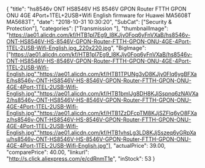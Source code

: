 {
	"title": "hs8546v ONT HS8546V HS 8546V GPON Router FTTH GPON ONU 4GE 4Port+1TEL+2USB+Wifi English firmware for Huawei MA5608T MA5683T",
	"date": "2018-10-31 10:30:20",
	"SubCat": ["Security & Protection"],
	"categories": ["Transmission "],
	"thumbnailImage": "https://ae01.alicdn.com/kf/HTB1pl7Eg9_I8KJjy0Foq6yFnVXaB/hs8546v-ONT-HS8546V-HS-8546V-GPON-Router-FTTH-GPON-ONU-4GE-4Port-1TEL-2USB-Wifi-English.jpg_220x220.jpg",
	"BigImage": ["https://ae01.alicdn.com/kf/HTB1pl7Eg9_I8KJjy0Foq6yFnVXaB/hs8546v-ONT-HS8546V-HS-8546V-GPON-Router-FTTH-GPON-ONU-4GE-4Port-1TEL-2USB-Wifi-English.jpg","https://ae01.alicdn.com/kf/HTB1TPUNg3vD8KJjy0Flq6ygBFXaE/hs8546v-ONT-HS8546V-HS-8546V-GPON-Router-FTTH-GPON-ONU-4GE-4Port-1TEL-2USB-Wifi-English.jpg","https://ae01.alicdn.com/kf/HTB1bmIJg8DH8KJjSspnq6zNAVXa2/hs8546v-ONT-HS8546V-HS-8546V-GPON-Router-FTTH-GPON-ONU-4GE-4Port-1TEL-2USB-Wifi-English.jpg","https://ae01.alicdn.com/kf/HTB1ZzDFcpTM8KJjSZFlq6yO8FXaz/hs8546v-ONT-HS8546V-HS-8546V-GPON-Router-FTTH-GPON-ONU-4GE-4Port-1TEL-2USB-Wifi-English.jpg","https://ae01.alicdn.com/kf/HTB1vhsLg3LD8KJjSszeq6yGRpXau/hs8546v-ONT-HS8546V-HS-8546V-GPON-Router-FTTH-GPON-ONU-4GE-4Port-1TEL-2USB-Wifi-English.jpg"],
	"actualPrice": 39.00,
	"comparePrice": 40.00,
	"linkurl": "http://s.click.aliexpress.com/e/cdRnmT1e",
	"inStock": 53
}
